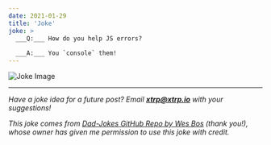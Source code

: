 ```yaml
---
date: 2021-01-29
title: 'Joke'
joke: >
  ___Q:___ How do you help JS errors?
  
  ___A:___ You `console` them!
---
```


![Joke Image](https://private.xtrp.io/projects/DailyDeveloperJokes/public_image_server/images/5e12591923cec.png)

---
*Have a joke idea for a future post? Email **[xtrp@xtrp.io](mailto:xtrp@xtrp.io)** with your suggestions!*

*This joke comes from [Dad-Jokes GitHub Repo by Wes Bos](https://github.com/wesbos/dad-jokes) (thank you!), whose owner has given me permission to use this joke with credit.*

<!-- 
Joke text:
**Q:** How do you help JS errors?

**A:** You `console` them!
 -->

